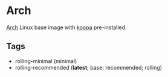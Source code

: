 # Arch

[Arch][] Linux base image with [koopa][] pre-installed.

## Tags

- rolling-minimal
  (minimal)
- rolling-recommended
  (**latest**; base; recommended; rolling)

[arch]: https://www.archlinux.org/
[koopa]: https://koopa.acidgenomics.com/
